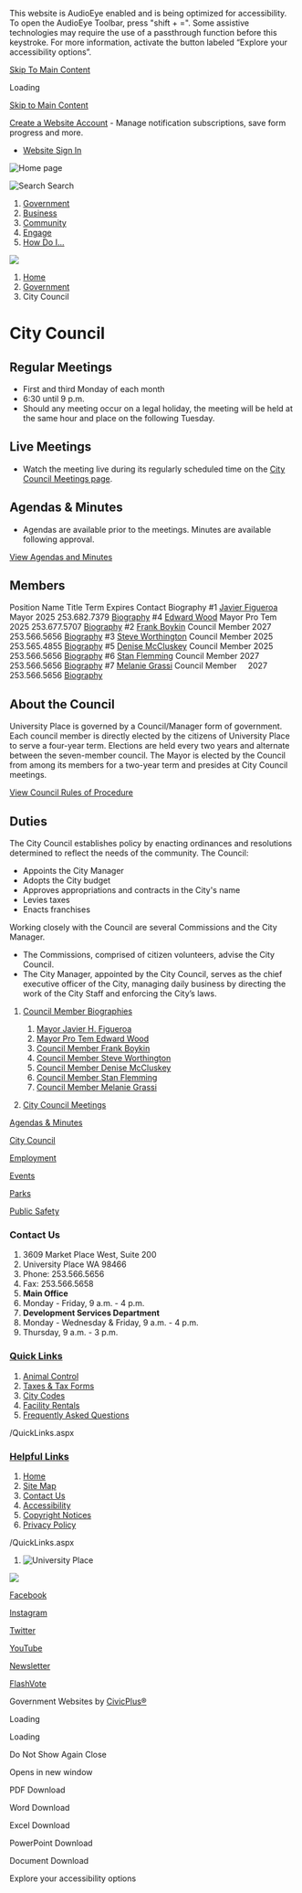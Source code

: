 This website is AudioEye enabled and is being optimized for accessibility. To open the AudioEye Toolbar, press "shift + =". Some assistive technologies may require the use of a passthrough function before this keystroke. For more information, activate the button labeled “Explore your accessibility options”.

[Skip To Main Content](https://www.cityofup.com/252/City-Council/)

Loading

[Skip to Main Content](https://www.cityofup.com/252/City-Council/)

[Create a Website Account](https://www.cityofup.com/MyAccount/ProfileCreate) - Manage notification subscriptions, save form progress and more.   

- [Website Sign In](https://www.cityofup.com/MyAccount)

![Home page](https://www.cityofup.com/ImageRepository/Document?documentID=60)

![Search](https://www.cityofup.com/ImageRepository/Document?documentID=64) Search

1. [Government](https://www.cityofup.com/27/Government)
2. [Business](https://www.cityofup.com/35/Business)
3. [Community](https://www.cityofup.com/31/Community)
4. [Engage](https://www.cityofup.com/101/Engage)
5. [How Do I...](https://www.cityofup.com/9/How-Do-I)

<!--THE END-->

![](https://www.cityofup.com/ImageRepository/Document?documentID=61)

1. [Home](https://www.cityofup.com)
2. [Government](https://www.cityofup.com/27/Government)
3. City Council

# City Council

## Regular Meetings

- First and third Monday of each month
- 6:30 until 9 p.m.
- Should any meeting occur on a legal holiday, the meeting will be held at the same hour and place on the following Tuesday.

## Live Meetings

- Watch the meeting live during its regularly scheduled time on the [City Council Meetings page](https://www.cityofup.com/398/City-Council-Meetings).

## Agendas &amp; Minutes

- Agendas are available prior to the meetings. Minutes are available following approval.

[View Agendas and Minutes](https://www.cityofup.com/AgendaCenter/City-Council-2)

## Members

Position Name Title Term Expires Contact Biography #1 [Javier Figueroa](mailto:jfigueroa@cityofup.com) Mayor 2025 253.682.7379 [Biography](https://www.cityofup.com/280/Mayor-Javier-Figueroa) #4 [Edward Wood](mailto:ewood@cityofup.com) Mayor Pro Tem 2025 253.677.5707 [Biography](https://www.cityofup.com/283/Mayor-Pro-Tem-Edward-Wood) #2 [Frank Boykin](mailto:fboykin@cityofup.com) Council Member 2027 253.566.5656 [Biography](https://www.cityofup.com/281/Council-Member-Frank-Boykin) #3 [Steve Worthington](mailto:Sworthington@cityofup.com) Council Member 2025 253.565.4855 [Biography](https://www.cityofup.com/279/Council-Member-Steve-Worthington) #5 [Denise McCluskey](mailto:DMcCluskey@CityofUP.com) Council Member 2025 253.566.5656 [Biography](https://www.cityofup.com/285/Council-Member-Denise-McCluskey) #6 [Stan Flemming](mailto:stanflemming@cityofup.com) Council Member 2027 253.566.5656 [Biography](https://www.cityofup.com/284/Council-Member-Stan-Flemming) #7 [Melanie Grassi](mailto:mgrassi@cityofup.com) Council Member     2027 253.566.5656 [Biography](https://www.cityofup.com/278/Council-Member-Melanie-Grassi)

## About the Council

University Place is governed by a Council/Manager form of government. Each council member is directly elected by the citizens of University Place to serve a four-year term. Elections are held every two years and alternate between the seven-member council. The Mayor is elected by the Council from among its members for a two-year term and presides at City Council meetings.

[View Council Rules of Procedure](https://www.cityofup.com/DocumentCenter/View/4427/City-Council-Rules-of-Procedure-Rev-2022)

## Duties

The City Council establishes policy by enacting ordinances and resolutions determined to reflect the needs of the community. The Council:

- Appoints the City Manager
- Adopts the City budget
- Approves appropriations and contracts in the City's name
- Levies taxes
- Enacts franchises

Working closely with the Council are several Commissions and the City Manager. 

- The Commissions, comprised of citizen volunteers, advise the City Council.
- The City Manager, appointed by the City Council, serves as the chief executive officer of the City, managing daily business by directing the work of the City Staff and enforcing the City’s laws.

<!--THE END-->

1. [Council Member Biographies](https://www.cityofup.com/277/Council-Member-Biographies)
   
   1. [Mayor Javier H. Figueroa](https://www.cityofup.com/280/Mayor-Javier-H-Figueroa)
   2. [Mayor Pro Tem Edward Wood](https://www.cityofup.com/283/Mayor-Pro-Tem-Edward-Wood)
   3. [Council Member Frank Boykin](https://www.cityofup.com/281/Council-Member-Frank-Boykin)
   4. [Council Member Steve Worthington](https://www.cityofup.com/279/Council-Member-Steve-Worthington)
   5. [Council Member Denise McCluskey](https://www.cityofup.com/285/Council-Member-Denise-McCluskey)
   6. [Council Member Stan Flemming](https://www.cityofup.com/284/Council-Member-Stan-Flemming)
   7. [Council Member Melanie Grassi](https://www.cityofup.com/278/Council-Member-Melanie-Grassi)
2. [City Council Meetings](https://www.cityofup.com/398/City-Council-Meetings)

[Agendas &amp; Minutes](https://www.cityofup.com/AgendaCenter)

[City Council](https://www.cityofup.com/252/City-Council)

[Employment](https://www.cityofup.com/233/Human-Resources)

[Events](https://www.cityofup.com/132/Events)

[Parks](https://www.cityofup.com/Facilities)

[Public Safety](https://www.cityofup.com/205/Police)

### Contact Us

1. 3609 Market Place West, Suite 200
2. University Place WA 98466
3. Phone: 253.566.5656
4. Fax: 253.566.5658
5. **Main Office**
6. Monday - Friday, 9 a.m. - 4 p.m.
7. **Development Services Department**
8. Monday - Wednesday &amp; Friday, 9 a.m. - 4 p.m.
9. Thursday, 9 a.m. - 3 p.m.

### [Quick Links](https://www.cityofup.com/QuickLinks.aspx?CID=19)

1. [Animal Control](https://www.cityofup.com/161/Animal-Control)
2. [Taxes &amp; Tax Forms](https://www.cityofup.com/363/Taxes-Fees)
3. [City Codes](https://www.cityofup.com/216/City-Codes)
4. [Facility Rentals](https://www.cityofup.com/199/Facility-Rentals)
5. [Frequently Asked Questions](https://www.cityofup.com/faq.aspx)

/QuickLinks.aspx

### [Helpful Links](https://www.cityofup.com/QuickLinks.aspx?CID=20)

1. [Home](https://www.cityofup.com)
2. [Site Map](https://www.cityofup.com/sitemap)
3. [Contact Us](https://www.cityofup.com/directory.aspx)
4. [Accessibility](https://www.cityofup.com/accessibility)
5. [Copyright Notices](https://www.cityofup.com/copyright)
6. [Privacy Policy](https://www.cityofup.com/privacy)

/QuickLinks.aspx

1. ![University Place](https://www.cityofup.com/ImageRepository/Document?documentId=67)

![](https://www.cityofup.com/ImageRepository/Document?documentID=65)

[Facebook](https://www.cityofup.com/facebook)

[Instagram](https://www.cityofup.com/instagram)

[Twitter](https://www.cityofup.com/twitter)

[YouTube](https://www.cityofup.com/youtube)

[Newsletter](https://www.cityofup.com/196/Headlines-Newsletter)

[FlashVote](https://www.flashvote.com/cityofup)

Government Websites by [CivicPlus®](https://connect.civicplus.com/referral)

Loading

Loading

Do Not Show Again Close

Opens in new window

PDF Download

Word Download

Excel Download

PowerPoint Download

Document Download

Explore your accessibility options